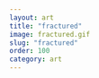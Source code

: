 ```yaml
---
layout: art
title: "fractured"
image: fractured.gif
slug: "fractured"
order: 100
category: art
---
```


